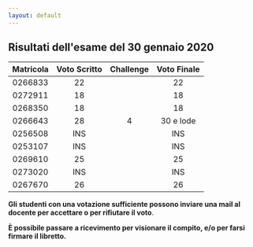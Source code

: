 ```yaml
---
layout: default
---
```


Risultati dell'esame del 30 gennaio 2020
----------------------------------------

| Matricola | Voto Scritto | Challenge | Voto Finale |
| :-------: | :----------: | :-------: | :---------: |
|  0266833  |      22      |           |     22      |
|  0272911  |      18      |           |     18      |
|  0268350  |      18      |           |     18      |
|  0266643  |      28      |     4     |  30 e lode  |
|  0256508  |     INS      |           |     INS     |
|  0253107  |     INS      |           |     INS     |
|  0269610  |      25      |           |     25      |
|  0273020  |     INS      |           |     INS     |
|  0267670  |      26      |           |     26      |



**Gli studenti con una votazione sufficiente possono inviare una mail al docente per accettare o per rifiutare il voto**.

**È possibile passare a ricevimento per visionare il compito, e/o per farsi firmare il libretto.**